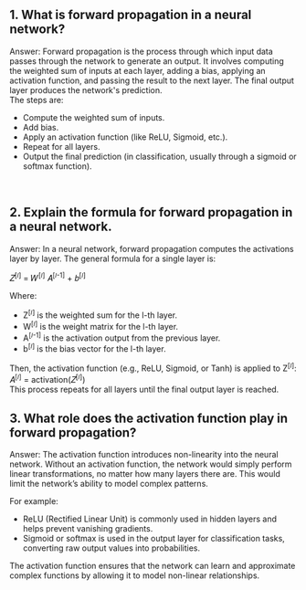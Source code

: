 ## 1. What is forward propagation in a neural network?
Answer: Forward propagation is the process through which input data passes through the network to generate an output. It involves computing the weighted sum of inputs at each layer, adding a bias, applying an activation function, and passing the result to the next layer. The final output layer produces the network's prediction.<br>
The steps are:<br>
- Compute the weighted sum of inputs.
- Add bias.
- Apply an activation function (like ReLU, Sigmoid, etc.).
- Repeat for all layers.
- Output the final prediction (in classification, usually through a sigmoid or softmax function).
<br>

## 2. Explain the formula for forward propagation in a neural network.<br>
Answer: In a neural network, forward propagation computes the activations layer by layer. The general formula for a single layer is:<br>

𝑍<sup>[𝑙]</sup> = 𝑊<sup>[𝑙]</sup> 𝐴<sup>[𝑙-1]</sup> + 𝑏<sup>[𝑙]</sup>

Where:
- Z<sup>[𝑙]</sup> is the weighted sum for the l-th layer.
- W<sup>[𝑙]</sup> is the weight matrix for the l-th layer.
- A<sup>[𝑙-1]</sup> is the activation output from the previous layer.
- b<sup>[𝑙]</sup> is the bias vector for the l-th layer.

Then, the activation function (e.g., ReLU, Sigmoid, or Tanh) is applied to Z<sup>[𝑙]</sup>:<br>
𝐴<sup>[𝑙]</sup> = activation(𝑍<sup>[𝑙]</sup>)<br>
This process repeats for all layers until the final output layer is reached.
<br>

## 3. What role does the activation function play in forward propagation?<br>
Answer: The activation function introduces non-linearity into the neural network. Without an activation function, the network would simply perform linear transformations, no matter how many layers there are. This would limit the network’s ability to model complex patterns.

For example:<br>
- ReLU (Rectified Linear Unit) is commonly used in hidden layers and helps prevent vanishing gradients.
- Sigmoid or softmax is used in the output layer for classification tasks, converting raw output values into probabilities.

The activation function ensures that the network can learn and approximate complex functions by allowing it to model non-linear relationships.


